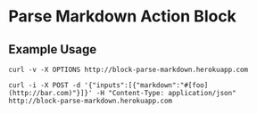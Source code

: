 # Parse Markdown Action Block

## Example Usage

	curl -v -X OPTIONS http://block-parse-markdown.herokuapp.com
	
	curl -i -X POST -d '{"inputs":[{"markdown":"#[foo](http://bar.com)"}]}' -H "Content-Type: application/json" http://block-parse-markdown.herokuapp.com
